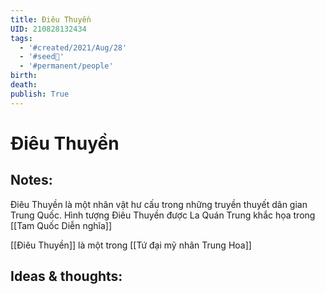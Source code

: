 ```yaml
---
title: Điêu Thuyền
UID: 210828132434
tags:
  - '#created/2021/Aug/28'
  - '#seed🥜'
  - '#permanent/people'
birth: 
death: 
publish: True
---
```

# Điêu Thuyền

## Notes:
Điêu Thuyền là một nhân vật hư cấu trong những truyền thuyết dân gian Trung Quốc. Hình tượng Điêu Thuyền được La Quán Trung khắc họa trong [[Tam Quốc Diễn nghĩa]]

[[Điêu Thuyền]] là một trong [[Tứ đại mỹ nhân Trung Hoa]]

## Ideas & thoughts:
